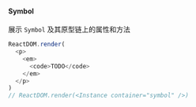 #### Symbol

展示 `Symbol` 及其原型链上的属性和方法

<!--start-code-->

```js
ReactDOM.render(
  <p>
    <em>
      <code>TODO</code>
    </em>
  </p>
)
// ReactDOM.render(<Instance container="symbol" />)
```

<!--end-code-->
